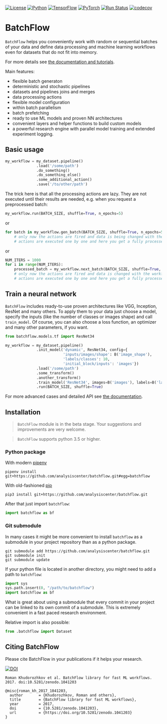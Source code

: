 [![License](https://img.shields.io/github/license/analysiscenter/batchflow.svg)](https://www.apache.org/licenses/LICENSE-2.0)
[![Python](https://img.shields.io/badge/python-3.5-blue.svg)](https://python.org)
[![TensorFlow](https://img.shields.io/badge/TensorFlow-1.12-orange.svg)](https://tensorflow.org)
[![PyTorch](https://img.shields.io/badge/PyTorch-0.4-orange.svg)](https://pytorch.org)
[![Run Status](https://api.shippable.com/projects/58c6ada92e042a0600297f61/badge?branch=master)](https://app.shippable.com/github/analysiscenter/batchflow)
[![codecov](https://codecov.io/gh/analysiscenter/batchflow/branch/master/graph/badge.svg)](https://codecov.io/gh/analysiscenter/batchflow)

# BatchFlow

`BatchFlow` helps you conveniently work with random or sequential batches of your data
and define data processing and machine learning workflows even for datasets that do not fit into memory.

For more details see [the documentation and tutorials](https://analysiscenter.github.io/batchflow/).

Main features:
- flexible batch generaton
- deterministic and stochastic pipelines
- datasets and pipelines joins and merges
- data processing actions
- flexible model configuration
- within batch parallelism
- batch prefetching
- ready to use ML models and proven NN architectures
- convenient layers and helper functions to build custom models
- a powerful research engine with parallel model training and extended experiment logging.

## Basic usage

```python
my_workflow = my_dataset.pipeline()
              .load('/some/path')
              .do_something()
              .do_something_else()
              .some_additional_action()
              .save('/to/other/path')
```
The trick here is that all the processing actions are lazy. They are not executed until their results are needed, e.g. when you request a preprocessed batch:
```python
my_workflow.run(BATCH_SIZE, shuffle=True, n_epochs=5)
```
or
```python
for batch in my_workflow.gen_batch(BATCH_SIZE, shuffle=True, n_epochs=5):
    # only now the actions are fired and data is being changed with the workflow defined earlier
    # actions are executed one by one and here you get a fully processed batch
```
or
```python
NUM_ITERS = 1000
for i in range(NUM_ITERS):
    processed_batch = my_workflow.next_batch(BATCH_SIZE, shuffle=True, n_epochs=None)
    # only now the actions are fired and data is changed with the workflow defined earlier
    # actions are executed one by one and here you get a fully processed batch
```


## Train a neural network
`BatchFlow` includes ready-to-use proven architectures like VGG, Inception, ResNet and many others.
To apply them to your data just choose a model, specify the inputs (like the number of classes or images shape)
and call `train_model`. Of course, you can also choose a loss function, an optimizer and many other parameters, if you want.
```python
from batchflow.models.tf import ResNet34

my_workflow = my_dataset.pipeline()
              .init_model('dynamic', ResNet34, config={
                          'inputs/images/shape': B('image_shape'),
                          'labels/classes': 10,
                          'initial_block/inputs': 'images'})
              .load('/some/path')
              .some_transform()
              .another_transform()
              .train_model('ResNet34', images=B('images'), labels=B('labels'))
              .run(BATCH_SIZE, shuffle=True)
```

For more advanced cases and detailed API see [the documentation](https://analysiscenter.github.io/batchflow/).


## Installation

> `BatchFlow` module is in the beta stage. Your suggestions and improvements are very welcome.

> `BatchFlow` supports python 3.5 or higher.

### Python package
With modern [pipenv](https://docs.pipenv.org/)
```
pipenv install git+https://github.com/analysiscenter/batchflow.git#egg=batchflow
```

With old-fashioned [pip](https://pip.pypa.io/en/stable/)
```
pip3 install git+https://github.com/analysiscenter/batchflow.git
```

After that just import `batchflow`:
```python
import batchflow as bf
```

### Git submodule
In many cases it might be more convenient to install `batchflow` as a submodule in your project repository than as a python package.
```
git submodule add https://github.com/analysiscenter/batchflow.git
git submodule init
git submodule update
```

If your python file is located in another directory, you might need to add a path to `batchflow`:
```python
import sys
sys.path.insert(0, "/path/to/batchflow")
import batchflow as bf
```

What is great about using a submodule that every commit in your project can be linked to its own commit of a submodule.
This is extremely convenient in a fast paced research environment.

Relative import is also possible:
```python
from .batchflow import Dataset
```


## Citing BatchFlow
Please cite BatchFlow in your publications if it helps your research.

[![DOI](https://zenodo.org/badge/DOI/10.5281/zenodo.1041203.svg)](https://doi.org/10.5281/zenodo.1041203)

```
Roman Khudorozhkov et al. BatchFlow library for fast ML workflows. 2017. doi:10.5281/zenodo.1041203
```

```
@misc{roman_kh_2017_1041203,
  author       = {Khudorozhkov, Roman and others},
  title        = {BatchFlow library for fast ML workflows},
  year         = 2017,
  doi          = {10.5281/zenodo.1041203},
  url          = {https://doi.org/10.5281/zenodo.1041203}
}
```

